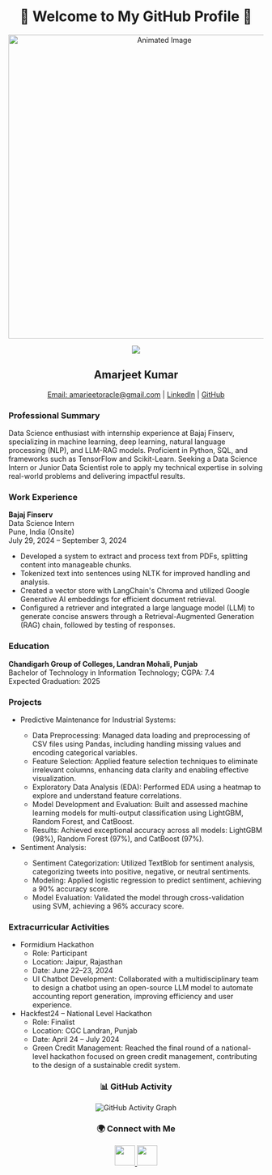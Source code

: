 <!-- Animated Header -->
<h1 align="center">🚀 Welcome to My GitHub Profile 🚀</h1>
<p align="center">
  <img src="https://media.giphy.com/media/L8K62iTDkzGX6/giphy.gif" alt="Animated Image" width="600">
</p>

<!-- Typing Animation -->
<p align="center">
  <img src="https://readme-typing-svg.herokuapp.com?font=Fira+Code&weight=500&size=20&pause=1000&color=38C2FF&width=600&lines=Hey+there!+I'm+Amarjeet+Kumar.;Passionate+about+Data+Science+%26+AI.;Always+learning+new+things!">
</p>

<!-- Resume Details -->
<h2 align="center">Amarjeet Kumar</h2>
<p align="center">
  <a href="mailto:amarjeetoracle@gmail.com">Email: amarjeetoracle@gmail.com</a> | <a href="https://linkedin.com/in/amarjeet-kumar">LinkedIn</a> | <a href="https://github.com/amarjeetamrat910">GitHub</a>
</p>

<h3>Professional Summary</h3>
<p>
  Data Science enthusiast with internship experience at Bajaj Finserv, specializing in machine learning, deep learning, natural 
language processing (NLP), and LLM-RAG models. Proficient in Python, SQL, and frameworks such as TensorFlow and 
Scikit-Learn. Seeking a Data Science Intern or Junior Data Scientist role to apply my technical expertise in solving real-world 
problems and delivering impactful results. 
</p>

<h3>Work Experience</h3>
<p><strong>Bajaj Finserv</strong><br>
Data Science Intern<br>
Pune, India (Onsite)<br>
July 29, 2024 – September 3, 2024</p>
<ul>
  <li>Developed a system to extract and process text from PDFs, splitting content into manageable chunks.</li>
  <li>Tokenized text into sentences using NLTK for improved handling and analysis.</li>
  <li>Created a vector store with LangChain's Chroma and utilized Google Generative AI embeddings for efficient document retrieval.</li>
  <li>Configured a retriever and integrated a large language model (LLM) to generate concise answers through a Retrieval-Augmented Generation (RAG) chain, followed by testing of responses.</li>
</ul>


<h3>Education</h3>
<p><strong>Chandigarh Group of Colleges, Landran Mohali, Punjab</strong><br>
Bachelor of Technology in Information Technology; CGPA: 7.4<br>
Expected Graduation: 2025</p>

<h3>Projects</h3>
<ul>
  <li>Predictive Maintenance for Industrial Systems: </li>
  <ul>
    <li>Data Preprocessing: Managed data loading and preprocessing of CSV files using Pandas, including handling missing values and encoding categorical variables.</li>
    <li>Feature Selection: Applied feature selection techniques to eliminate irrelevant columns, enhancing data clarity and enabling effective visualization.</li>
    <li>Exploratory Data Analysis (EDA): Performed EDA using a heatmap to explore and understand feature correlations.</li>
    <li>Model Development and Evaluation: Built and assessed machine learning models for multi-output classification using LightGBM, Random Forest, and CatBoost.</li>
    <li>Results: Achieved exceptional accuracy across all models: LightGBM (98%), Random Forest (97%), and CatBoost (97%).</li>
  </ul>

  <li>Sentiment Analysis: </li>
  <ul>
    <li>Sentiment Categorization: Utilized TextBlob for sentiment analysis, categorizing tweets into positive, negative, or neutral sentiments.</li>
    <li>Modeling: Applied logistic regression to predict sentiment, achieving a 90% accuracy score.</li>
    <li>Model Evaluation: Validated the model through cross-validation using SVM, achieving a 96% accuracy score.</li>
  </ul>
</ul>


<h3>Extracurricular Activities</h3>
<ul>
  <li>Formidium Hackathon
    <ul>
      <li>Role: Participant</li>
      <li>Location: Jaipur, Rajasthan</li>
      <li>Date: June 22–23, 2024</li>
      <li>UI Chatbot Development: Collaborated with a multidisciplinary team to design a chatbot using an open-source LLM model to automate accounting report generation, improving efficiency and user experience.</li>
    </ul>
  </li>
  <li>Hackfest24 – National Level Hackathon
    <ul>
      <li>Role: Finalist</li>
      <li>Location: CGC Landran, Punjab</li>
      <li>Date: April 24 – July 2024</li>
      <li>Green Credit Management: Reached the final round of a national-level hackathon focused on green credit management, contributing to the design of a sustainable credit system.</li>
    </ul>
  </li>
</ul>


<!-- GitHub Activity -->


<!-- 3D Contribution Graph -->
<h3 align="center">📊 GitHub Activity</h3>
<p align="center">
  <img src="https://github-readme-activity-graph.vercel.app/graph?username=amarjeetamrat910&bg_color=0d1117&color=00ff99&line=00ff99&point=ffffff&area=true&hide_border=true" alt="GitHub Activity Graph">
</p>


<!-- Social Links with GIF Icons -->
<h3 align="center">🌍 Connect with Me</h3>
<p align="center">
  <a href="https://linkedin.com/in/amarjeet-kumar">
    <img src="https://media.giphy.com/media/hULcgDgD03czvIwd07/giphy.gif" width="40">
  </a>
  <a href="https://github.com/amarjeetamrat910">
    <img src="https://media.giphy.com/media/HQTYdpx1yhxWpugAi2/giphy.gif" width="40">
  </a>
</p>
